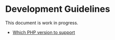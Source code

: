 # Development Guidelines

This document is work in progress.

- [Which PHP version to support](php-version.md)
